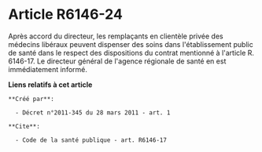 # Article R6146-24

Après accord du directeur, les remplaçants en clientèle privée des médecins libéraux peuvent dispenser des soins dans
l'établissement public de santé dans le respect des dispositions du contrat mentionné à l'article R. 6146-17. Le directeur
général de l'agence régionale de santé en est immédiatement informé.

**Liens relatifs à cet article**

	**Créé par**:

	  - Décret n°2011-345 du 28 mars 2011 - art. 1

	**Cite**:

	  - Code de la santé publique - art. R6146-17
